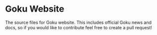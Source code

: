 # Goku Website

The source files for Goku website. This includes official Goku news and docs, so if you would like to contribute feel free to create a pull request!


